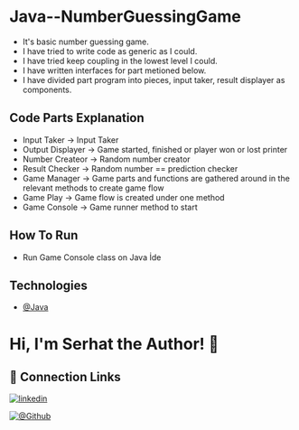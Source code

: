 # Java--NumberGuessingGame

- It's basic number guessing game.
- I have tried to write code as generic as I could.
- I have tried keep coupling in the lowest level I could.
- I have written interfaces for part metioned below.
- I have divided part program into pieces, input taker, result displayer as components.


## Code Parts Explanation

- Input Taker -> Input Taker
- Output Displayer -> Game started, finished or player won or lost printer
- Number Createor -> Random number creator
- Result Checker -> Random number == prediction checker
- Game Manager -> Game parts and functions are gathered around in the relevant methods to create game flow
- Game Play -> Game flow is created under one method
- Game Console -> Game runner method to start


## How To Run
- Run Game Console class on Java İde


## Technologies

- [@Java](https://www.java.com/tr/)


# Hi, I'm Serhat the Author! 👋


## 🔗 Connection Links

[![linkedin](https://img.shields.io/badge/linkedin-0A66C2?style=for-the-badge&logo=linkedin&logoColor=white)](https://www.linkedin.com/in/serhatkumas/)

[![@Github](https://img.shields.io/badge/github-0A66C2?style=for-the-badge&logo=github&logoColor=white)](https://www.github.com/serhatkumas)

